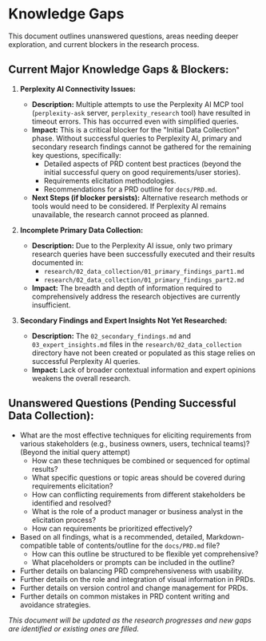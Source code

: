 # Knowledge Gaps

This document outlines unanswered questions, areas needing deeper exploration, and current blockers in the research process.

## Current Major Knowledge Gaps & Blockers:

1.  **Perplexity AI Connectivity Issues:**
    *   **Description:** Multiple attempts to use the Perplexity AI MCP tool (`perplexity-ask` server, `perplexity_research` tool) have resulted in timeout errors. This has occurred even with simplified queries.
    *   **Impact:** This is a critical blocker for the "Initial Data Collection" phase. Without successful queries to Perplexity AI, primary and secondary research findings cannot be gathered for the remaining key questions, specifically:
        *   Detailed aspects of PRD content best practices (beyond the initial successful query on good requirements/user stories).
        *   Requirements elicitation methodologies.
        *   Recommendations for a PRD outline for `docs/PRD.md`.
    *   **Next Steps (if blocker persists):** Alternative research methods or tools would need to be considered. If Perplexity AI remains unavailable, the research cannot proceed as planned.

2.  **Incomplete Primary Data Collection:**
    *   **Description:** Due to the Perplexity AI issue, only two primary research queries have been successfully executed and their results documented in:
        *   `research/02_data_collection/01_primary_findings_part1.md`
        *   `research/02_data_collection/01_primary_findings_part2.md`
    *   **Impact:** The breadth and depth of information required to comprehensively address the research objectives are currently insufficient.

3.  **Secondary Findings and Expert Insights Not Yet Researched:**
    *   **Description:** The `02_secondary_findings.md` and `03_expert_insights.md` files in the `research/02_data_collection` directory have not been created or populated as this stage relies on successful Perplexity AI queries.
    *   **Impact:** Lack of broader contextual information and expert opinions weakens the overall research.

## Unanswered Questions (Pending Successful Data Collection):

*   What are the most effective techniques for eliciting requirements from various stakeholders (e.g., business owners, users, technical teams)? (Beyond the initial query attempt)
    *   How can these techniques be combined or sequenced for optimal results?
    *   What specific questions or topic areas should be covered during requirements elicitation?
    *   How can conflicting requirements from different stakeholders be identified and resolved?
    *   What is the role of a product manager or business analyst in the elicitation process?
    *   How can requirements be prioritized effectively?
*   Based on all findings, what is a recommended, detailed, Markdown-compatible table of contents/outline for the `docs/PRD.md` file?
    *   How can this outline be structured to be flexible yet comprehensive?
    *   What placeholders or prompts can be included in the outline?
*   Further details on balancing PRD comprehensiveness with usability.
*   Further details on the role and integration of visual information in PRDs.
*   Further details on version control and change management for PRDs.
*   Further details on common mistakes in PRD content writing and avoidance strategies.

_This document will be updated as the research progresses and new gaps are identified or existing ones are filled._